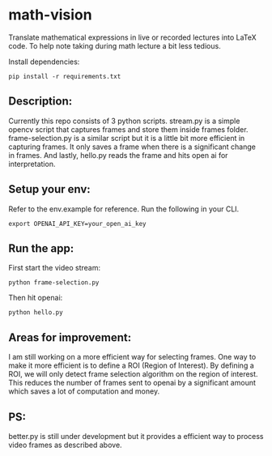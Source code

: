 # math-vision
Translate mathematical expressions in live or recorded lectures into LaTeX code. To help note taking during math lecture a bit less tedious.

Install dependencies:

```
pip install -r requirements.txt
```

## Description:
Currently this repo consists of 3 python scripts. stream.py is a simple opencv script that captures frames and store them inside frames folder. frame-selection.py is a similar script but it is a little bit more efficient in capturing frames. It only saves a frame when there is a significant change in frames. And lastly, hello.py reads the frame and hits open ai for interpretation.

## Setup your env:
Refer to the env.example for reference. Run the following in your CLI. 

```
export OPENAI_API_KEY=your_open_ai_key
```


## Run the app:

First start the video stream:

```
python frame-selection.py
```

Then hit openai: 

```
python hello.py
```

## Areas for improvement:
I am still working on a more efficient way for selecting frames. One way to make it more efficient is to define a ROI (Region of Interest). By defining a ROI, we will only detect frame selection algorithm on the region of interest. This reduces the number of frames sent to openai by a significant amount which saves a lot of computation and money. 

## PS: 
better.py is still under development but it provides a efficient way to process video frames as described above. 